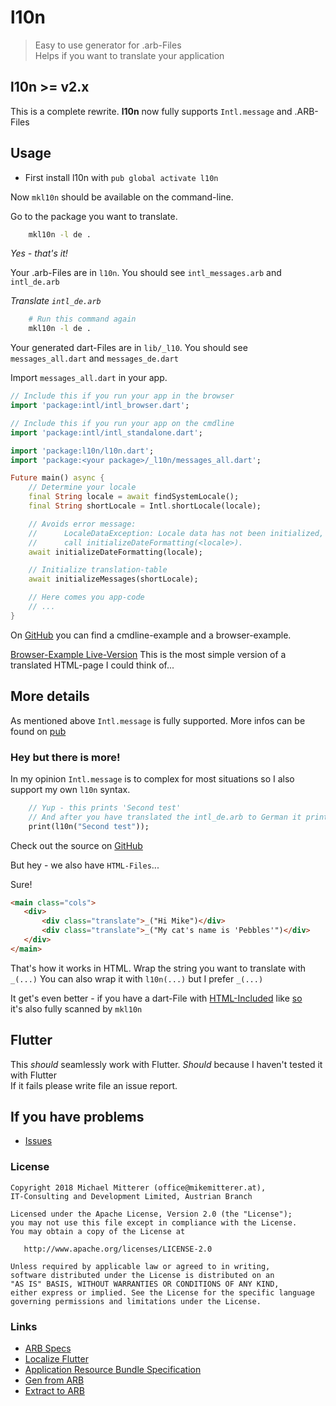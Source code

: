 # l10n 
> Easy to use generator for .arb-Files   
> Helps if you want to translate your application

## l10n >= v2.x
This is a complete rewrite. **l10n** now fully supports `Intl.message` and .ARB-Files

## Usage

   - First install l10n with `pub global activate l10n`
   
Now `mkl10n` should be available on the command-line.

Go to the package you want to translate.

```bash
    mkl10n -l de .
```

*Yes - that's it!*

Your .arb-Files are in `l10n`. You should see `intl_messages.arb` and `intl_de.arb`

*Translate `intl_de.arb`*

```bash
    # Run this command again
    mkl10n -l de .
```

Your generated dart-Files are in `lib/_l10`. You should see `messages_all.dart` and `messages_de.dart`

Import `messages_all.dart` in your app.

```dart
// Include this if you run your app in the browser
import 'package:intl/intl_browser.dart';

// Include this if you run your app on the cmdline
import 'package:intl/intl_standalone.dart';

import 'package:l10n/l10n.dart';
import 'package:<your package>/_l10n/messages_all.dart';

Future main() async {
    // Determine your locale
    final String locale = await findSystemLocale();
    final String shortLocale = Intl.shortLocale(locale);

    // Avoids error message:
    //      LocaleDataException: Locale data has not been initialized,
    //      call initializeDateFormatting(<locale>).
    await initializeDateFormatting(locale);

    // Initialize translation-table
    await initializeMessages(shortLocale);

    // Here comes you app-code
    // ...
}
```

On [GitHub](https://github.com/MikeMitterer/dart-l10n-gettext/tree/master/example) you can find a
cmdline-example and a browser-example.

[Browser-Example Live-Version](http://l10n4dart.example.mikemitterer.at/)
This is the most simple version of a translated HTML-page I could think of...

## More details
As mentioned above `Intl.message` is fully supported. More infos can be found on [pub](https://pub.dartlang.org/packages/intl#messages)

### Hey but there is more!
In my opinion `Intl.message` is to complex for most situations so I also support my own `l10n` syntax.

```dart
    // Yup - this prints 'Second test'
    // And after you have translated the intl_de.arb to German it prints 'Zweiter Test' 
    print(l10n("Second test"));
```

Check out the source on [GitHub](https://github.com/MikeMitterer/dart-l10n-gettext/blob/master/example/cmdline/bin/cmdline.dart)  

But hey - we also have `HTML-Files`...

Sure!
```html 
<main class="cols">
   <div>
       <div class="translate">_("Hi Mike")</div>
       <div class="translate">_("My cat's name is 'Pebbles'")</div>
   </div>
</main>
```
That's how it works in HTML. Wrap the string you want to translate with `_(...)` 
You can also wrap it with `l10n(...)` but I prefer `_(...)`

It get's even better - if you have a dart-File with [HTML-Included](https://github.com/MikeMitterer/dart-l10n-gettext/blob/master/test/unit/_resources/test-l10n-login.dart#L93-L130) like [so](https://github.com/MikeMitterer/dart-l10n-gettext/blob/master/test/unit/_resources/test-l10n-login.dart#L93-L130)  
it's also fully scanned by `mkl10n` 

## Flutter
This *should* seamlessly work with Flutter. *Should* because I haven't tested it with Flutter  
If it fails please write file an issue report.   

## If you have problems
* [Issues](https://github.com/MikeMitterer/dart-l10n-gettext/issues)

### License

    Copyright 2018 Michael Mitterer (office@mikemitterer.at), 
    IT-Consulting and Development Limited, Austrian Branch

    Licensed under the Apache License, Version 2.0 (the "License");
    you may not use this file except in compliance with the License.
    You may obtain a copy of the License at

       http://www.apache.org/licenses/LICENSE-2.0

    Unless required by applicable law or agreed to in writing, 
    software distributed under the License is distributed on an 
    "AS IS" BASIS, WITHOUT WARRANTIES OR CONDITIONS OF ANY KIND, 
    either express or implied. See the License for the specific language 
    governing permissions and limitations under the License.
    
    
### Links

   - [ARB Specs](https://github.com/googlei18n/app-resource-bundle/wiki/ApplicationResourceBundleSpecification)
   - [Localize Flutter](https://proandroiddev.com/flutter-localization-step-by-step-30f95d06018d)    
   - [Application Resource Bundle Specification](https://github.com/googlei18n/app-resource-bundle/wiki/ApplicationResourceBundleSpecification)
   - [Gen from ARB](https://github.com/dart-lang/intl_translation/blob/master/bin/generate_from_arb.dart)
   - [Extract to ARB](https://github.com/dart-lang/intl_translation/blob/master/bin/extract_to_arb.dart)
   


